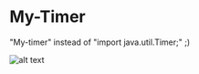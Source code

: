 # My-Timer
"My-timer" instead of "import java.util.Timer;" ;)

![alt text](https://imgur.com/MXrhRnY.gif)
